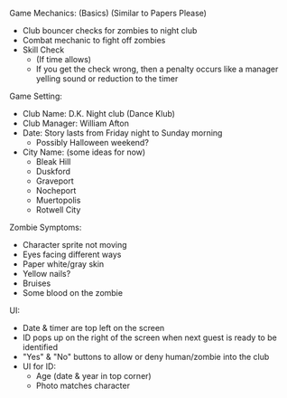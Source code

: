 Game Mechanics: (Basics)
(Similar to Papers Please)
- Club bouncer checks for zombies to night club
- Combat mechanic to fight off zombies
- Skill Check
  - (If time allows)
  - If you get the check wrong, then a penalty occurs like a manager yelling sound or reduction to the timer


Game Setting:
- Club Name: D.K. Night club (Dance Klub)
- Club Manager: William Afton
- Date: Story lasts from Friday night to Sunday morning
  - Possibly Halloween weekend?
- City Name: (some ideas for now)
  - Bleak Hill
  - Duskford
  - Graveport
  - Nocheport
  - Muertopolis
  - Rotwell City

Zombie Symptoms:
- Character sprite not moving
- Eyes facing different ways
- Paper white/gray skin
- Yellow nails?
- Bruises
- Some blood on the zombie


UI:
- Date & timer are top left on the screen
- ID pops up on the right of the screen when next guest is ready to be identified
- "Yes" & "No" buttons to allow or deny human/zombie into the club
- UI for ID:
  - Age (date & year in top corner)
  - Photo matches character
